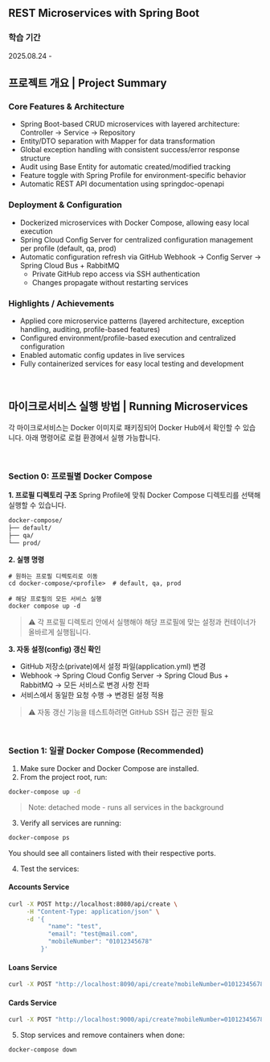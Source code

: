 ## REST Microservices with Spring Boot

### 학습 기간
2025.08.24 - 

## 프로젝트 개요 | Project Summary 

### Core Features & Architecture
- Spring Boot-based CRUD microservices with layered architecture: Controller → Service → Repository
- Entity/DTO separation with Mapper for data transformation
- Global exception handling with consistent success/error response structure
- Audit using Base Entity for automatic created/modified tracking
- Feature toggle with Spring Profile for environment-specific behavior
- Automatic REST API documentation using springdoc-openapi

### Deployment & Configuration
- Dockerized microservices with Docker Compose, allowing easy local execution
- Spring Cloud Config Server for centralized configuration management per profile (default, qa, prod)
- Automatic configuration refresh via GitHub Webhook → Config Server → Spring Cloud Bus + RabbitMQ
   - Private GitHub repo access via SSH authentication
   - Changes propagate without restarting services

### Highlights / Achievements
- Applied core microservice patterns (layered architecture, exception handling, auditing, profile-based features)
- Configured environment/profile-based execution and centralized configuration
- Enabled automatic config updates in live services
- Fully containerized services for easy local testing and development

<br>

## 마이크로서비스 실행 방법 | Running Microservices
각 마이크로서비스는 Docker 이미지로 패키징되어 Docker Hub에서 확인할 수 있습니다. 아래 명령어로 로컬 환경에서 실행 가능합니다.

<br>

### Section 0: 프로필별 Docker Compose

**1. 프로필 디렉토리 구조**
Spring Profile에 맞춰 Docker Compose 디렉토리를 선택해 실행할 수 있습니다.
``` sh
docker-compose/
├── default/
├── qa/
└── prod/
``` 

**2. 실행 명령**
```
# 원하는 프로필 디렉토리로 이동
cd docker-compose/<profile>  # default, qa, prod

# 해당 프로필의 모든 서비스 실행
docker compose up -d
```
> ⚠️ 각 프로필 디렉토리 안에서 실행해야 해당 프로필에 맞는 설정과 컨테이너가 올바르게 실행됩니다.

**3. 자동 설정(config) 갱신 확인**
- GitHub 저장소(private)에서 설정 파일(application.yml) 변경
- Webhook → Spring Cloud Config Server → Spring Cloud Bus + RabbitMQ → 모든 서비스로 변경 사항 전파
- 서비스에서 동일한 요청 수행 → 변경된 설정 적용
> ⚠️ 자동 갱신 기능을 테스트하려면 GitHub SSH 접근 권한 필요

<br>

### Section 1: 일괄 Docker Compose (Recommended)
1. Make sure Docker and Docker Compose are installed.
2. From the project root, run:
``` sh
docker-compose up -d
```
> Note: detached mode - runs all services in the background

3. Verify all services are running:
```sh
docker-compose ps
```
You should see all containers listed with their respective ports.

4. Test the services:
#### Accounts Service
```sh
curl -X POST http://localhost:8080/api/create \
     -H "Content-Type: application/json" \
     -d '{
           "name": "test",
           "email": "test@mail.com",
           "mobileNumber": "01012345678"
         }'
```
#### Loans Service
```sh
curl -X POST "http://localhost:8090/api/create?mobileNumber=01012345678"
```
#### Cards Service
```sh
curl -X POST "http://localhost:9000/api/create?mobileNumber=01012345678"
```
5. Stop services and remove containers when done:
```sh
docker-compose down
```
